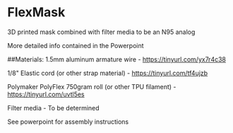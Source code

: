 # FlexMask
3D printed mask combined with filter media to be an N95 analog

More detailed info contained in the Powerpoint

##Materials:
1.5mm aluminum armature wire - https://tinyurl.com/yx7r4c38

1/8" Elastic cord (or other strap material) - https://tinyurl.com/tf4ujzb

Polymaker PolyFlex 750gram roll (or other TPU filament) - https://tinyurl.com/uvtl5es

Filter media - To be determined

See powerpoint for assembly instructions
